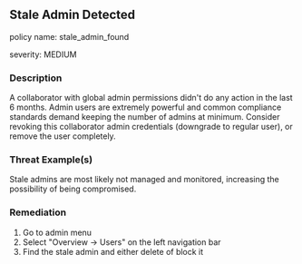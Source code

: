 ## Stale Admin Detected
policy name: stale_admin_found

severity: MEDIUM

### Description
A collaborator with global admin permissions didn't do any action in the last 6 months. Admin users are extremely powerful and common compliance standards demand keeping the number of admins at minimum. Consider revoking this collaborator admin credentials (downgrade to regular user), or remove the user completely.

### Threat Example(s)
Stale admins are most likely not managed and monitored, increasing the possibility of being compromised.



### Remediation
1. Go to admin menu
2. Select "Overview -> Users" on the left navigation bar
3. Find the stale admin and either delete of block it



